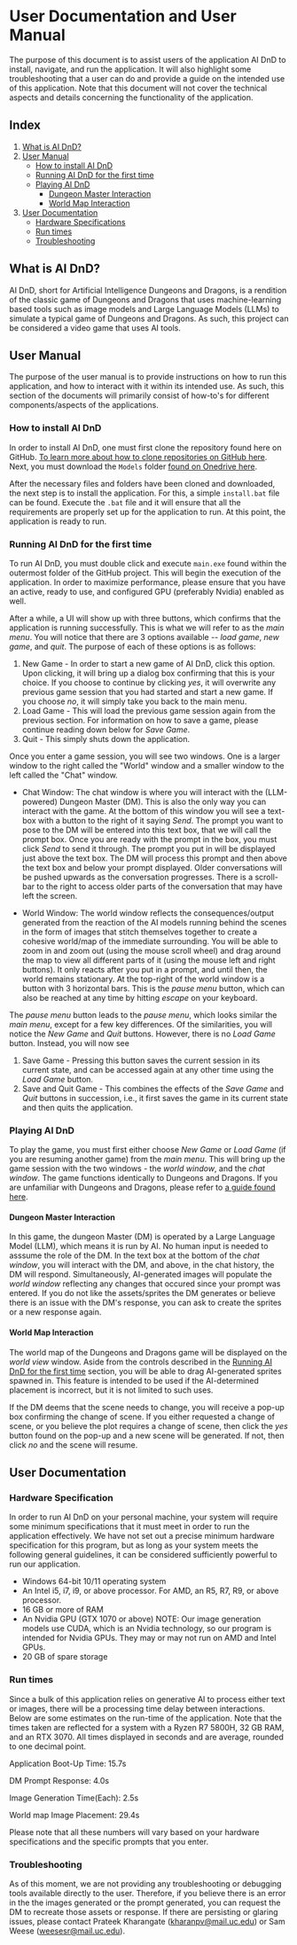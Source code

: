 # User Documentation and User Manual

The purpose of this document is to assist users of the application AI DnD to install, navigate, and run the application. It will also highlight some troubleshooting that a user can do and provide a guide on the intended use of this application. Note that this document will not cover the technical aspects and details concerning the functionality of the application.

## Index
1. [What is AI DnD?](#what-is-ai-dnd)
2. [User Manual](#user-manual)
   - [How to install AI DnD](#how-to-install-ai-dnd)
   - [Running AI DnD for the first time](#running-ai-dnd-for-the-first-time)
   - [Playing AI DnD](#playing-ai-dnd)
     - [Dungeon Master Interaction](#dungeon-master-interaction)
     - [World Map Interaction](#world-map-interaction)
3. [User Documentation](#user-documentation)
   - [Hardware Specifications](#hardware-specifications)
   - [Run times](#run-times)
   - [Troubleshooting](#troubleshooting)

## What is AI DnD?

AI DnD, short for Artificial Intelligence Dungeons and Dragons, is a rendition of the classic game of Dungeons and Dragons that uses machine-learning based tools such as image models and Large Language Models (LLMs) to simulate a typical game of Dungeons and Dragons. As such, this project can be considered a video game that uses AI tools.

## User Manual

The purpose of the user manual is to provide instructions on how to run this application, and how to interact with it within its intended use. As such, this section of the documents will primarily consist of how-to's for different components/aspects of the applications.

### How to install AI DnD

In order to install AI DnD, one must first clone the repository found here on GitHub. [To learn more about how to clone repositories on GitHub here](https://docs.github.com/en/repositories/creating-and-managing-repositories/cloning-a-repository). Next, you must download the `Models` folder [found on Onedrive here](https://mailuc-my.sharepoint.com/:f:/g/personal/kharanpv_mail_uc_edu/EmVYlTuEC3FAi6xZJqB-GHkB6rmDqU_5euftu4KqU--LSw?e=L2svGm).

After the necessary files and folders have been cloned and downloaded, the next step is to install the application. For this, a simple `install.bat` file can be found. Execute the `.bat` file and it will ensure that all the requirements are properly set up for the application to run. At this point, the application is ready to run.

### Running AI DnD for the first time

To run AI DnD, you must double click and execute `main.exe` found within the outermost folder of the GitHub project. This will begin the execution of the application. In order to maximize performance, please ensure that you have an active, ready to use, and configured GPU (preferably Nvidia) enabled as well.

After a while, a UI will show up with three buttons, which confirms that the application is running successfully. This is what we will refer to as the _main menu_. You will notice that there are 3 options available -- _load game_, _new game_, and _quit_. The purpose of each of these options is as follows:
1. New Game - In order to start a new game of AI DnD, click this option. Upon clicking, it will bring up a dialog box confirming that this is your choice. If you choose to continue by clicking _yes_, it will overwrite any previous game session that you had started and start a new game. If you choose _no_, it will simply take you back to the main menu.
2. Load Game - This will load the previous game session again from the previous section. For information on how to save a game, please continue reading down below for _Save Game_.
3. Quit - This simply shuts down the application.

Once you enter a game session, you will see two windows. One is a larger window to the right called the "World" window and a smaller window to the left called the "Chat" window.
- Chat Window: The chat window is where you will interact with the (LLM-powered) Dungeon Master (DM). This is also the only way you can interact with the game. At the bottom of this window you will see a text-box with a button to the right of it saying _Send_. The prompt you want to pose to the DM will be entered into this text box, that we will call the prompt box. Once you are ready with the prompt in the box, you must click _Send_ to send it through. The prompt you put in will be displayed just above the text box. The DM will process this prompt and then above the text box and below your prompt displayed. Older conversations will be pushed upwards as the conversation progresses. There is a scroll-bar to the right to access older parts of the conversation that may have left the screen.
  
- World Window: The world window reflects the consequences/output generated from the reaction of the AI models running behind the scenes in the form of images that stitch themselves together to create a cohesive world/map of the immediate surrounding. You will be able to zoom in and zoom out (using the mouse scroll wheel) and drag around the map to view all different parts of it (using the mouse left and right buttons). It only reacts after you put in a prompt, and until then, the world remains stationary. At the top-right of the world window is a button with 3 horizontal bars. This is the _pause menu_ button, which can also be reached at any time by hitting _escape_ on your keyboard.

The _pause menu_ button leads to the _pause menu_, which looks similar the _main menu_, except for a few key differences. Of the similarities, you will notice the _New Game_ and _Quit_ buttons. However, there is no _Load Game_ button. Instead, you will now see
1. Save Game - Pressing this button saves the current session in its current state, and can be accessed again at any other time using the _Load Game_ button.
2. Save and Quit Game - This combines the effects of the _Save Game_ and _Quit_ buttons in succession, i.e., it first saves the game in its current state and then quits the application.

### Playing AI DnD

To play the game, you must first either choose _New Game_ or _Load Game_ (if you are resuming another game) from the _main menu_. This will bring up the game session with the two windows - the _world window_, and the _chat window_. The game functions identically to Dungeons and Dragons. If you are unfamiliar with Dungeons and Dragons, please refer to [a guide found here](https://dnd.wizards.com/how-to-play).

#### Dungeon Master Interaction
In this game, the dungeon Master (DM) is operated by a Large Language Model (LLM), which means it is run by AI. No human input is needed to asssume the role of the DM. In the text box at the bottom of the _chat window_, you will interact with the DM, and above, in the chat history, the DM will respond. Simultaneously, AI-generated images will populate the _world window_ reflecting any changes that occured since your prompt was entered. If you do not like the assets/sprites the DM generates or believe there is an issue with the DM's response, you can ask to create the sprites or a new response again.

#### World Map Interaction
The world map of the Dungeons and Dragons game will be displayed on the _world view_ window. Aside from the controls described in the [Running AI DnD for the first time](#running-ai-dnd-for-the-first-time) section, you will be able to drag AI-generated sprites spawned in. This feature is intended to be used if the AI-determined placement is incorrect, but it is not limited to such uses.

If the DM deems that the scene needs to change, you will receive a pop-up box confirming the change of scene. If you either requested a change of scene, or you believe the plot requires a change of scene, then click the _yes_ button found on the pop-up and a new scene will be generated. If not, then click _no_ and the scene will resume.

## User Documentation

### Hardware Specification

In order to run AI DnD on your personal machine, your system will require some minimum specifications that it must meet in order to run the application effectively. We have not set out a precise minimum hardware specification for this program, but as long as your system meets the following general guidelines, it can be considered sufficiently powerful to run our application.

- Windows 64-bit 10/11 operating system
- An Intel i5, i7, i9, or above processor. For AMD, an R5, R7, R9, or above processor.
- 16 GB or more of RAM
- An Nvidia GPU (GTX 1070 or above)
  NOTE: Our image generation models use CUDA, which is an Nvidia technology, so our program is intended for Nvidia GPUs. They may or may not run on AMD and Intel GPUs.
- 20 GB of spare storage

### Run times

Since a bulk of this application relies on generative AI to process either text or images, there will be a processing time delay between interactions. Below are some estimates on the run-time of the application. Note that the times taken are reflected for a system with a Ryzen R7 5800H, 32 GB RAM, and an RTX 3070. All times displayed in seconds and are average, rounded to one decimal point.

Application Boot-Up Time:      15.7s

DM Prompt Response:            4.0s

Image Generation Time(Each):   2.5s

World map Image Placement:     29.4s  


Please note that all these numbers will vary based on your hardware specifications and the specific prompts that you enter.

### Troubleshooting

As of this moment, we are not providing any troubleshooting or debugging tools available directly to the user. Therefore, if you believe there is an error in the the images generated or the prompt generated, you can request the DM to recreate those assets or response. If there are persisting or glaring issues, please contact Prateek Kharangate (kharanpv@mail.uc.edu) or Sam Weese (weesesr@mail.uc.edu).



